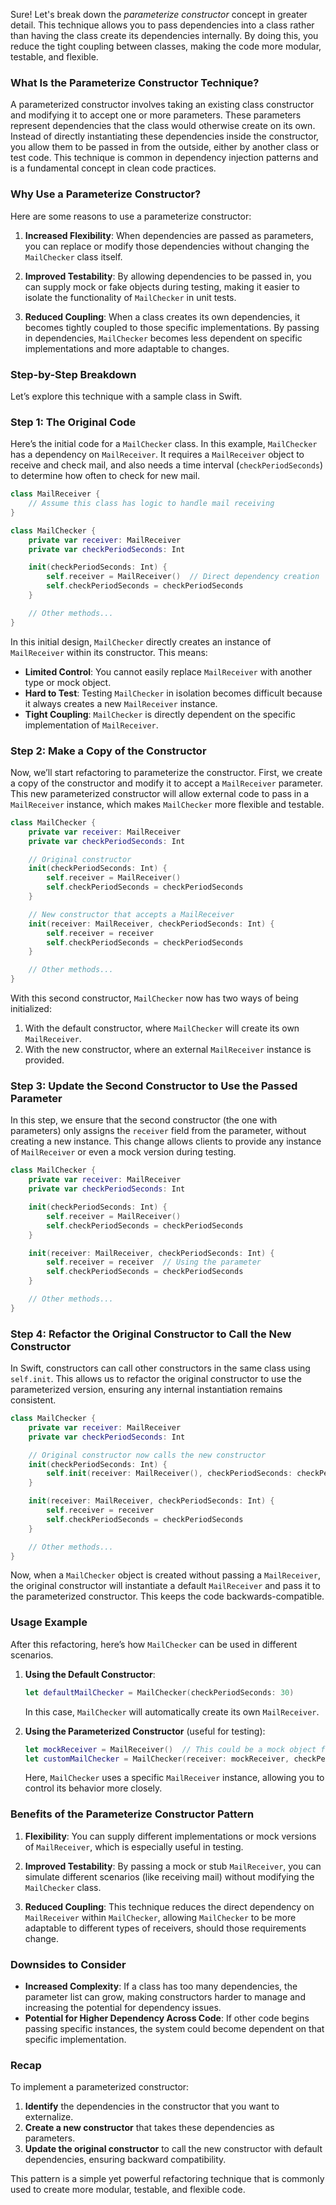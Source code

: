 Sure! Let's break down the *parameterize constructor* concept in greater detail. This technique allows you to pass dependencies into a class rather than having the class create its dependencies internally. By doing this, you reduce the tight coupling between classes, making the code more modular, testable, and flexible.

### What Is the Parameterize Constructor Technique?

A parameterized constructor involves taking an existing class constructor and modifying it to accept one or more parameters. These parameters represent dependencies that the class would otherwise create on its own. Instead of directly instantiating these dependencies inside the constructor, you allow them to be passed in from the outside, either by another class or test code. This technique is common in dependency injection patterns and is a fundamental concept in clean code practices.

### Why Use a Parameterize Constructor?

Here are some reasons to use a parameterize constructor:

1. **Increased Flexibility**: When dependencies are passed as parameters, you can replace or modify those dependencies without changing the `MailChecker` class itself.
  
2. **Improved Testability**: By allowing dependencies to be passed in, you can supply mock or fake objects during testing, making it easier to isolate the functionality of `MailChecker` in unit tests.

3. **Reduced Coupling**: When a class creates its own dependencies, it becomes tightly coupled to those specific implementations. By passing in dependencies, `MailChecker` becomes less dependent on specific implementations and more adaptable to changes.

### Step-by-Step Breakdown

Let’s explore this technique with a sample class in Swift.

### Step 1: The Original Code

Here’s the initial code for a `MailChecker` class. In this example, `MailChecker` has a dependency on `MailReceiver`. It requires a `MailReceiver` object to receive and check mail, and also needs a time interval (`checkPeriodSeconds`) to determine how often to check for new mail.

```swift
class MailReceiver {
    // Assume this class has logic to handle mail receiving
}

class MailChecker {
    private var receiver: MailReceiver
    private var checkPeriodSeconds: Int

    init(checkPeriodSeconds: Int) {
        self.receiver = MailReceiver()  // Direct dependency creation
        self.checkPeriodSeconds = checkPeriodSeconds
    }

    // Other methods...
}
```

In this initial design, `MailChecker` directly creates an instance of `MailReceiver` within its constructor. This means:
- **Limited Control**: You cannot easily replace `MailReceiver` with another type or mock object.
- **Hard to Test**: Testing `MailChecker` in isolation becomes difficult because it always creates a new `MailReceiver` instance.
- **Tight Coupling**: `MailChecker` is directly dependent on the specific implementation of `MailReceiver`.

### Step 2: Make a Copy of the Constructor

Now, we’ll start refactoring to parameterize the constructor. First, we create a copy of the constructor and modify it to accept a `MailReceiver` parameter. This new parameterized constructor will allow external code to pass in a `MailReceiver` instance, which makes `MailChecker` more flexible and testable.

```swift
class MailChecker {
    private var receiver: MailReceiver
    private var checkPeriodSeconds: Int

    // Original constructor
    init(checkPeriodSeconds: Int) {
        self.receiver = MailReceiver()
        self.checkPeriodSeconds = checkPeriodSeconds
    }

    // New constructor that accepts a MailReceiver
    init(receiver: MailReceiver, checkPeriodSeconds: Int) {
        self.receiver = receiver
        self.checkPeriodSeconds = checkPeriodSeconds
    }

    // Other methods...
}
```

With this second constructor, `MailChecker` now has two ways of being initialized:
1. With the default constructor, where `MailChecker` will create its own `MailReceiver`.
2. With the new constructor, where an external `MailReceiver` instance is provided.

### Step 3: Update the Second Constructor to Use the Passed Parameter

In this step, we ensure that the second constructor (the one with parameters) only assigns the `receiver` field from the parameter, without creating a new instance. This change allows clients to provide any instance of `MailReceiver` or even a mock version during testing.

```swift
class MailChecker {
    private var receiver: MailReceiver
    private var checkPeriodSeconds: Int

    init(checkPeriodSeconds: Int) {
        self.receiver = MailReceiver()
        self.checkPeriodSeconds = checkPeriodSeconds
    }

    init(receiver: MailReceiver, checkPeriodSeconds: Int) {
        self.receiver = receiver  // Using the parameter
        self.checkPeriodSeconds = checkPeriodSeconds
    }

    // Other methods...
}
```

### Step 4: Refactor the Original Constructor to Call the New Constructor

In Swift, constructors can call other constructors in the same class using `self.init`. This allows us to refactor the original constructor to use the parameterized version, ensuring any internal instantiation remains consistent.

```swift
class MailChecker {
    private var receiver: MailReceiver
    private var checkPeriodSeconds: Int

    // Original constructor now calls the new constructor
    init(checkPeriodSeconds: Int) {
        self.init(receiver: MailReceiver(), checkPeriodSeconds: checkPeriodSeconds)
    }

    init(receiver: MailReceiver, checkPeriodSeconds: Int) {
        self.receiver = receiver
        self.checkPeriodSeconds = checkPeriodSeconds
    }

    // Other methods...
}
```

Now, when a `MailChecker` object is created without passing a `MailReceiver`, the original constructor will instantiate a default `MailReceiver` and pass it to the parameterized constructor. This keeps the code backwards-compatible.

### Usage Example

After this refactoring, here’s how `MailChecker` can be used in different scenarios.

1. **Using the Default Constructor**:
   ```swift
   let defaultMailChecker = MailChecker(checkPeriodSeconds: 30)
   ```
   In this case, `MailChecker` will automatically create its own `MailReceiver`.

2. **Using the Parameterized Constructor** (useful for testing):
   ```swift
   let mockReceiver = MailReceiver()  // This could be a mock object for testing
   let customMailChecker = MailChecker(receiver: mockReceiver, checkPeriodSeconds: 30)
   ```
   Here, `MailChecker` uses a specific `MailReceiver` instance, allowing you to control its behavior more closely.

### Benefits of the Parameterize Constructor Pattern

1. **Flexibility**: You can supply different implementations or mock versions of `MailReceiver`, which is especially useful in testing.

2. **Improved Testability**: By passing a mock or stub `MailReceiver`, you can simulate different scenarios (like receiving mail) without modifying the `MailChecker` class.

3. **Reduced Coupling**: This technique reduces the direct dependency on `MailReceiver` within `MailChecker`, allowing `MailChecker` to be more adaptable to different types of receivers, should those requirements change.

### Downsides to Consider

- **Increased Complexity**: If a class has too many dependencies, the parameter list can grow, making constructors harder to manage and increasing the potential for dependency issues.
- **Potential for Higher Dependency Across Code**: If other code begins passing specific instances, the system could become dependent on that specific implementation.

### Recap

To implement a parameterized constructor:
1. **Identify** the dependencies in the constructor that you want to externalize.
2. **Create a new constructor** that takes these dependencies as parameters.
3. **Update the original constructor** to call the new constructor with default dependencies, ensuring backward compatibility.
  
This pattern is a simple yet powerful refactoring technique that is commonly used to create more modular, testable, and flexible code.
